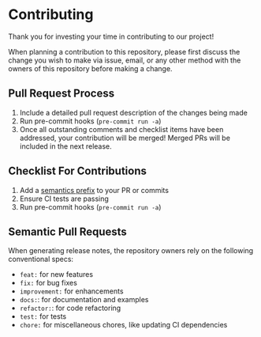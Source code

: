 # Contributing

Thank you for investing your time in contributing to our project!

When planning a contribution to this repository, please first discuss the change you wish to make via issue, email, or any other method with the owners of this repository before making a change.

## Pull Request Process

1. Include a detailed pull request description of the changes being made
2. Run pre-commit hooks (`pre-commit run -a`)
3. Once all outstanding comments and checklist items have been addressed, your contribution will be merged! Merged PRs will be included in the next release.

## Checklist For Contributions

1. Add a [semantics prefix](#semantic-pull-requests) to your PR or commits
2. Ensure CI tests are passing
3. Run pre-commit hooks (`pre-commit run -a`)

## Semantic Pull Requests

When generating release notes, the repository owners rely on the following conventional specs:

- `feat:` for new features
- `fix:` for bug fixes
- `improvement:` for enhancements
- `docs:`: for documentation and examples
- `refactor:`: for code refactoring
- `test:` for tests
- `chore:` for miscellaneous chores, like updating CI dependencies
